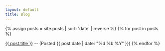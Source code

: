 ```yaml
---
layout: default
title: Blog
---
```


{% assign posts = site.posts | sort: 'date' | reverse %}
{% for post in posts %}
  <p><a href="{{ post.url }}">{{ post.title }}</a> -- (Posted {{ post.date | date: "%d %b %Y" }})
{% endfor %}